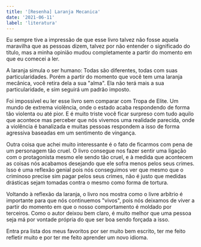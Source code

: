 ```yaml
---
title: '[Resenha] Laranja Mecanica'
date: '2021-06-11'
label: 'literatura'
---
```


Eu sempre tive a impressão de que esse livro talvez não fosse aquela maravilha que as pessoas dizem, talvez por não entender o significado do título, mas a minha opinião mudou completamente a partir do momento em que eu comecei a ler.

A laranja simula o ser humano: Todas são diferentes, todas com suas particularidades. Porém a partir do momento que você tem uma laranja mecânica, você retira dela a sua "alma". Ela não terá mais a sua particularidade, e sim seguirá um padrão imposto.

Foi impossível eu ler esse livro sem comparar com Tropa de Elite. Um mundo de extrema violência, onde o estado acaba respondendo de forma tão violenta ou até pior. E é muito triste você ficar surpreso com tudo aquilo que acontece mas perceber que nós vivemos uma realidade parecida, onde a violência é banalizada e muitas pessoas respondem a isso de forma agressiva baseadas em um sentimento de vingança.

Outra coisa que achei muito interessante é o fato de ficarmos com pena de um personagem tão cruel. O livro consegue nos fazer sentir uma ligação com o protagonista mesmo ele sendo tão cruel, e à medida que acontecem as coisas nós acabamos desejando que ele sofra menos pelos seus crimes. Isso é uma reflexão genial pois nós conseguimos ver que mesmo que o criminoso precise sim pagar pelos seus crimes, não é justo que medidas drásticas sejam tomadas contra o mesmo como forma de tortura.

Voltando à reflexão da laranja, o livro nos mostra como o livre arbítrio é importante para que nós continuemos "vivos", pois nós deixamos de viver a partir do momento em que o nosso comportamento é moldado por terceiros. Como o autor deixou bem claro, é muito melhor que uma pessoa seja má por vontade própria do que ser boa sendo forçada a isso.

Entra pra lista dos meus favoritos por ser muito bem escrito, ter me feito refletir muito e por ter me feito aprender um novo idioma.
